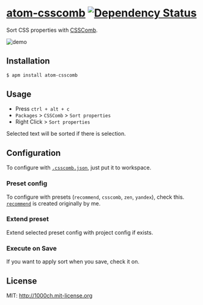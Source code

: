 # [atom-csscomb](https://atom.io/packages/atom-csscomb) [![Dependency Status](https://david-dm.org/1000ch/atom-csscomb.svg)](https://david-dm.org/1000ch/atom-csscomb)

Sort CSS properties with [CSSComb](https://github.com/csscomb/csscomb.js).

![demo](https://raw.githubusercontent.com/1000ch/atom-csscomb/master/demo.gif)

## Installation

```bash
$ apm install atom-csscomb
```

## Usage

- Press `ctrl + alt + c`
- `Packages` > `CSSComb` > `Sort properties`
- Right Click > `Sort properties`

Selected text will be sorted if there is selection.

## Configuration

To configure with [`.csscomb.json`](https://github.com/csscomb/csscomb.js/blob/master/doc/options.md), just put it to workspace.

### Preset config

To configure with presets (`recommend`, `csscomb`, `zen`, `yandex`), check this. [`recommend`](./recommend.json) is created originally by me.

### Extend preset

Extend selected preset config with project config if exists.

### Execute on Save

If you want to apply sort when you save, check it on.

## License

MIT: http://1000ch.mit-license.org
